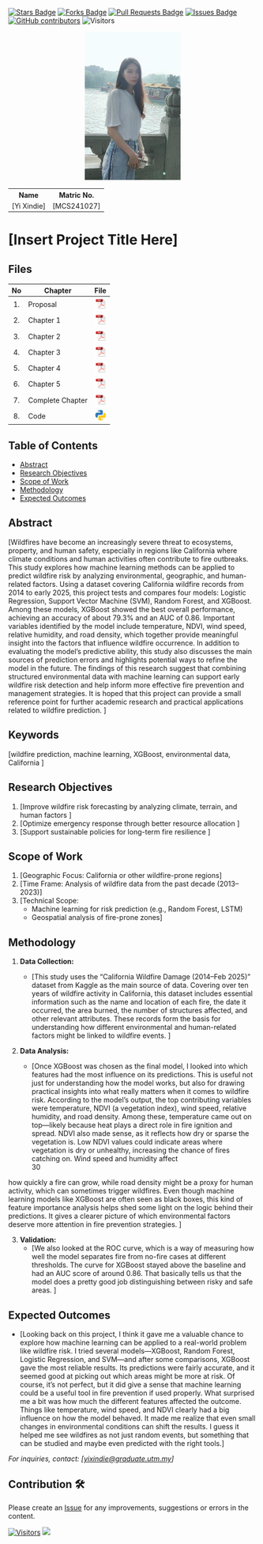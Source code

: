 <a href="https://github.com/drshahizan/research-design/stargazers"><img src="https://img.shields.io/github/stars/drshahizan/research-design" alt="Stars Badge"/></a>
<a href="https://github.com/drshahizan/research-design/network/members"><img src="https://img.shields.io/github/forks/drshahizan/research-design" alt="Forks Badge"/></a>
<a href="https://github.com/drshahizan/research-design/pulls"><img src="https://img.shields.io/github/issues-pr/drshahizan/research-design" alt="Pull Requests Badge"/></a>
<a href="https://github.com/drshahizan/research-design"><img src="https://img.shields.io/github/issues/drshahizan/research-design" alt="Issues Badge"/></a>
<a href="https://github.com/drshahizan/research-design/graphs/contributors"><img alt="GitHub contributors" src="https://img.shields.io/github/contributors/drshahizan/research-design?color=2b9348"></a>
![Visitors](https://api.visitorbadge.io/api/visitors?path=https%3A%2F%2Fgithub.com%2Fdrshahizan%2BDM&labelColor=%23d9e3f0&countColor=%23697689&style=flat)

<p align="center">
  <img height="300px" src="img/微信图片_20250630154622.jpg" alt="Profile Image">
</p>

<table align="center">
  <tr>
    <th>Name</th>
    <th>Matric No.</th>
  </tr>
  <tr>
    <td>[Yi Xindie]</td>
    <td>[MCS241027]</td>
  </tr>
</table>

# [Insert Project Title Here]

## Files

| No  | Chapter     |                                                 File |
| :-: | ---------- | :---------------------------------------------------------------------------------------------------: |
|  1.  | Proposal | <a href="proposal/proposal.pdf"><img src="img/pdf.svg" width="24px" height="24px"></a> |
|  2.  | Chapter 1 | <a href="c1/Chapter1.pdf"><img src="img/pdf.svg" width="24px" height="24px"></a> |
|  3.  | Chapter 2 | <a href="c2/Chapter2.pdf"><img src="img/pdf.svg" width="24px" height="24px"></a> |
|  4.  | Chapter 3 | <a href="c3/Chapter3.pdf"><img src="img/pdf.svg" width="24px" height="24px"></a> |
|  5.  | Chapter 4 | <a href="c4/Chapter4.pdf"><img src="img/pdf.svg" width="24px" height="24px"></a> |
|  6.  | Chapter 5 | <a href="c5/Chapter5.pdf"><img src="img/pdf.svg" width="24px" height="24px"></a> |
|  7.  | Complete Chapter | <a href="Full Chapter/Complete Chapter.pdf"><img src="img/pdf.svg" width="24px" height="24px"></a> |
|  8.  | Code | <a href="https://colab.research.google.com/drive/1OW5wYhkTFzti2u4EsF4ofItfms9eh4bf"><img src="img/python_icon.png" width="24px" height="24px"></a> |


## Table of Contents
- [Abstract](#abstract)
- [Research Objectives](#research-objectives)
- [Scope of Work](#scope-of-work)
- [Methodology](#methodology)
- [Expected Outcomes](#expected-outcomes)

## Abstract

[Wildfires have become an increasingly severe threat to ecosystems, property, and 
human safety, especially in regions like California where climate conditions and human 
activities often contribute to fire outbreaks. This study explores how machine learning 
methods can be applied to predict wildfire risk by analyzing environmental, geographic, 
and human-related factors. Using a dataset covering California wildfire records from 
2014 to early 2025, this project tests and compares four models: Logistic Regression, 
Support Vector Machine (SVM), Random Forest, and XGBoost. 
Among these models, XGBoost showed the best overall performance, achieving an 
accuracy of about 79.3% and an AUC of 0.86. Important variables identified by the 
model include temperature, NDVI, wind speed, relative humidity, and road density, 
which together provide meaningful insight into the factors that influence wildfire 
occurrence. In addition to evaluating the model’s predictive ability, this study also 
discusses the main sources of prediction errors and highlights potential ways to refine 
the model in the future. 
The findings of this research suggest that combining structured environmental data with 
machine learning can support early wildfire risk detection and help inform more 
effective fire prevention and management strategies. It is hoped that this project can 
provide a small reference point for further academic research and practical applications 
related to wildfire prediction. ]

## Keywords

[wildfire prediction, machine learning, XGBoost, environmental data, 
California ]

## Research Objectives

1. [Improve wildfire risk forecasting by analyzing climate, terrain, and human factors  ]
2. [Optimize emergency response through better resource allocation  ]
3. [Support sustainable policies for long-term fire resilience  ]

## Scope of Work
1. [Geographic Focus: California or other wildfire-prone regions]
2. [Time Frame: Analysis of wildfire data from the past decade (2013–2023)]
3. [Technical Scope:
   - Machine learning for risk prediction (e.g., Random Forest, LSTM)
   - Geospatial analysis of fire-prone zones]

## Methodology

1. **Data Collection:**
   - [This study uses the “California Wildfire Damage (2014–Feb 2025)” dataset 
from Kaggle as the main source of data. Covering over ten years of wildfire activity in 
California, this dataset includes essential information such as the name and location of 
each fire, the date it occurred, the area burned, the number of structures affected, and 
other relevant attributes. These records form the basis for understanding how different 
environmental and human-related factors might be linked to wildfire events. ]

2. **Data Analysis:**
   - [Once XGBoost was chosen as the final model, I looked into which features had 
the most influence on its predictions. This is useful not just for understanding how the 
model works, but also for drawing practical insights into what really matters when it 
comes to wildfire risk. 
According to the model’s output, the top contributing variables were 
temperature, NDVI (a vegetation index), wind speed, relative humidity, and road 
density. Among these, temperature came out on top—likely because heat plays a direct 
role in fire ignition and spread. NDVI also made sense, as it reflects how dry or sparse 
the vegetation is. Low NDVI values could indicate areas where vegetation is dry or 
unhealthy, increasing the chance of fires catching on. Wind speed and humidity affect  
30 
 
how quickly a fire can grow, while road density might be a proxy for human activity, 
which can sometimes trigger wildfires. 
Even though machine learning models like XGBoost are often seen as black 
boxes, this kind of feature importance analysis helps shed some light on the logic behind 
their predictions. It gives a clearer picture of which environmental factors deserve more 
attention in fire prevention strategies. ]

3. **Validation:**
   - [We also looked at the ROC curve, which is a way of measuring how well the 
model separates fire from no-fire cases at different thresholds. The curve for XGBoost 
stayed above the baseline and had an AUC score of around 0.86. That basically tells us 
that the model does a pretty good job distinguishing between risky and safe areas. ]

## Expected Outcomes

- [Looking back on this project, I think it gave me a valuable chance to explore 
how machine learning can be applied to a real-world problem like wildfire risk. I tried 
several models—XGBoost, Random Forest, Logistic Regression, and SVM—and after 
some comparisons, XGBoost gave the most reliable results. Its predictions were fairly 
accurate, and it seemed good at picking out which areas might be more at risk. Of course, 
it’s not perfect, but it did give a sense that machine learning could be a useful tool in 
fire prevention if used properly. 
What surprised me a bit was how much the different features affected the 
outcome. Things like temperature, wind speed, and NDVI clearly had a big influence 
on how the model behaved. It made me realize that even small changes in 
environmental conditions can shift the results. I guess it helped me see wildfires as not 
just random events, but something that can be studied and maybe even predicted with 
the right tools.]


*For inquiries, contact: [yixindie@graduate.utm.my]*

 




## Contribution 🛠️
Please create an [Issue](https://github.com/drshahizan/research-design/issues) for any improvements, suggestions or errors in the content.

[![Visitors](https://api.visitorbadge.io/api/visitors?path=https%3A%2F%2Fgithub.com%2Fdrshahizan&labelColor=%23697689&countColor=%23555555&style=plastic)](https://visitorbadge.io/status?path=https%3A%2F%2Fgithub.com%2Fdrshahizan)
![](https://hit.yhype.me/github/profile?user_id=81284918)

